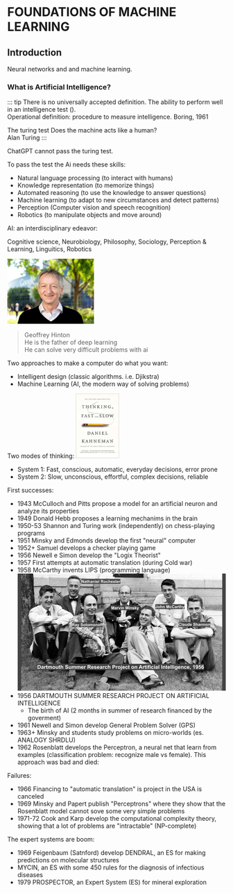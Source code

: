 # FOUNDATIONS OF MACHINE LEARNING

## Introduction

Neural networks and and machine learning.

### What is Artificial Intelligence?

::: tip
There is no universally accepted definition.
The ability to perform well in an intelligence test ().  
Operational definition: procedure to measure intelligence.
Boring, 1961

The turing test
Does the machine acts like a human?  
Alan Turing
:::

ChatGPT cannot pass the turing test.

To pass the test the Ai needs these skills:

- Natural language processing (to interact with humans)
- Knowledge representation (to memorize things)
- Automated reasoning (to use the knowledge to answer questions)
- Machine learning (to adapt to new circumstances and detect patterns)
- Perception (Computer vision and speech recognition)
- Robotics (to manipulate objects and move around)

AI: an interdisciplinary edeavor:

Cognitive science, Neurobiology, Philosophy, Sociology, Perception & Learning, Linguitics, Robotics

![Alt text](image.png)

> Geoffrey Hinton  
> He is the father of deep learning  
> He can solve very difficult problems with ai  

Two approaches to make a computer do what you want:

- Intelligent design (classic algorithms. i.e. Djikstra)
- Machine Learning (AI, the modern way of solving problems)

Two modes of thinking:
![Alt text](image-1.png)

- System 1: Fast, conscious, automatic, everyday decisions, error prone
- System 2: Slow, unconscious, effortful, complex decisions, reliable

First successes:

- 1943 McCulloch and Pitts propose a model for an artificial neuron and analyze its properties
- 1949 Donald Hebb proposes a learning mechanims in the brain
- 1950-53 Shannon and Turing work (independently) on chess-playing programs
- 1951 Minsky and Edmonds develop the first "neural" computer
- 1952+ Samuel develops a checker playing game
- 1956 Newell e Simon develop the "Logix Theorist"
- 1957 First attempts at automatic translation (during Cold war)
- 1958 McCarthy invents LIPS (programming language)
![Alt text](image-3.png)
- 1956 DARTMOUTH SUMMER RESEARCH PROJECT ON ARTIFICIAL INTELLIGENCE
  - The birth of AI (2 months in summer of research financed by the goverment)
- 1961 Newell and Simon develop General Problem Solver (GPS)
- 1963+ Minsky and students study problems on micro-worlds (es. ANALOGY SHRDLU)
- 1962 Rosenblatt develops the Perceptron, a neural net that learn from examples (classification problem: recognize male vs female). This approach was bad and died:

Failures:

- 1966 Financing to "automatic translation" is project in the USA is canceled
- 1969 Minsky and Papert publish "Perceptrons" where they show that the Rosenblatt model cannot sove some very simple problems
- 1971-72 Cook and Karp develop the computational complexity theory, showing that a lot of problems are "intractable" (NP-complete)

The expert systems are boom:

- 1969 Feigenbaum (Satnford) develop DENDRAL, an ES for making predictions on molecular structures
- MYCIN, an ES with some 450 rules for  the diagnosis of infectious diseases
- 1979 PROSPECTOR, an Expert System (ES) for mineral exploration
